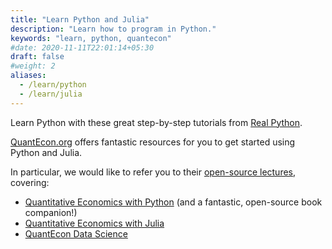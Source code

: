 ```yaml
---
title: "Learn Python and Julia"
description: "Learn how to program in Python."
keywords: "learn, python, quantecon"
#date: 2020-11-11T22:01:14+05:30
draft: false
#weight: 2
aliases:
  - /learn/python
  - /learn/julia
---
```


Learn Python with these great step-by-step tutorials from [Real Python](https://realpython.com).

[QuantEcon.org](https://quantecon.org/) offers fantastic resources for you to
get started using Python and Julia.

In particular, we would like to refer you to their [open-source lectures](https://quantecon.org/lectures/), covering:

- [Quantitative Economics with Python](https://python.quantecon.org/) (and a fantastic, open-source book companion!)
- [Quantitative Economics with Julia](https://julia.quantecon.org/)
- [QuantEcon Data Science](https://datascience.quantecon.org/)
